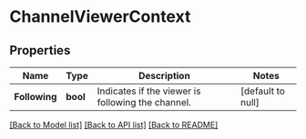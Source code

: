 # ChannelViewerContext

## Properties
Name | Type | Description | Notes
------------ | ------------- | ------------- | -------------
**Following** | **bool** | Indicates if the viewer is following the channel. | [default to null]

[[Back to Model list]](../README.md#documentation-for-models) [[Back to API list]](../README.md#documentation-for-api-endpoints) [[Back to README]](../README.md)

